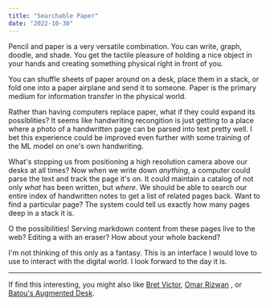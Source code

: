 ```yaml
---
title: "Searchable Paper"
date: "2022-10-30"
---
```


Pencil and paper is a very versatile combination. You can write, graph, doodle, and shade. You get the tactile pleasure of holding a nice object in your hands and creating something physical right in front of you.

You can shuffle sheets of paper around on a desk, place them in a stack, or fold one into a paper airplane and send it to someone. Paper is the primary medium for information transfer in the physical world.

Rather than having computers replace paper, what if they could expand its possiblities? It seems like handwriting recongition is just getting to a place where a photo of a handwritten page can be parsed into text pretty well. I bet this experience could be improved even further with some training of the ML model on one's own handwriting.

What's stopping us from positioning a high resolution camera above our desks at all times? Now when we write down *anything*, a computer could parse the text and track the page it's on. It could maintain a catalog of not only *what* has been written, but *where*. We should be able to search our entire index of handwritten notes to get a list of related pages back. Want to find a particular page? The system could tell us exactly how many pages deep in a stack it is.

O the possibilities! Serving markdown content from these pages live to the web? Editing a with an eraser? How about your whole backend?

I'm not thinking of this only as a fantasy. This is an interface I would love to use to interact with the digital world. I look forward to the day it is.

---

If find this interesting, you might also like [Bret Victor](https://vimeo.com/worrydream), [Omar Rizwan](https://omar.website/) , or [Batou's Augmented Desk](https://batou.xyz/content/augmented-desk).